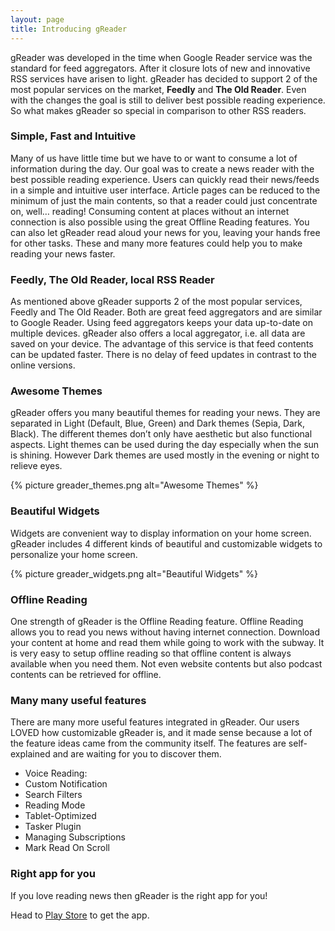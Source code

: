 ```yaml
---
layout: page
title: Introducing gReader
---
```


gReader was developed in the time when Google Reader service was the standard for feed aggregators. After it closure lots of new and innovative RSS services have arisen to light. gReader has decided to support 2 of the most popular services on the market, **Feedly** and **The Old Reader**. Even with the changes the goal is still to deliver best possible reading experience. So what makes gReader so special in comparison to other RSS readers.

<!--more-->

### Simple, Fast and Intuitive

Many of us have little time but we have to or want to consume a lot of information during the day. Our goal was to create a news reader with the best possible reading experience. Users can quickly read their news/feeds in a simple and intuitive user interface. Article pages can be reduced to the minimum of just the main contents, so that a reader could just concentrate on, well… reading! Consuming content at places without an internet connection is also possible using the great Offline Reading features. You can also let gReader read aloud your news for you, leaving your hands free for other tasks. These and many more features could help you to make reading your news faster.

### Feedly, The Old Reader, local RSS Reader

As mentioned above gReader supports 2 of the most popular services, Feedly and The Old Reader. Both are great feed aggregators and are similar to Google Reader. Using feed aggregators keeps your data up-to-date on multiple devices. gReader also offers a local aggregator, i.e. all data are saved on your device. The advantage of this service is that feed contents can be updated faster. There is no delay of feed updates in contrast to the online versions.

### Awesome Themes

gReader offers you many beautiful themes for reading your news. They are separated in Light (Default, Blue, Green) and Dark themes (Sepia, Dark, Black). The different themes don’t only have aesthetic but also functional aspects. Light themes can be used during the day especially when the sun is shining. However Dark themes are used mostly in the evening or night to relieve eyes.

{% picture greader_themes.png alt="Awesome Themes" %}

### Beautiful Widgets

Widgets are convenient way to display information on your home screen. gReader includes 4 different kinds of beautiful and customizable widgets to personalize your home screen.

{% picture greader_widgets.png alt="Beautiful Widgets" %}

### Offline Reading

One strength of gReader is the Offline Reading feature. Offline Reading allows you to read you news without having internet connection. Download your content at home and read them while going to work with the subway. It is very easy to setup offline reading so that offline content is always available when you need them. Not even website contents but also podcast contents can be retrieved for offline.

### Many many useful features

There are many more useful features integrated in gReader. Our users LOVED how customizable gReader is, and it made sense because a lot of the feature ideas came from the community itself. The features are self-explained and are waiting for you to discover them.

* Voice Reading:
* Custom Notification
* Search Filters
* Reading Mode
* Tablet-Optimized
* Tasker Plugin
* Managing Subscriptions
* Mark Read On Scroll

### Right app for you

If you love reading news then gReader is the right app for you!

Head to [Play Store](httpshttps://play.google.com/store/apps/details?id=com.noinnion.android.greader.reader) to get the app.